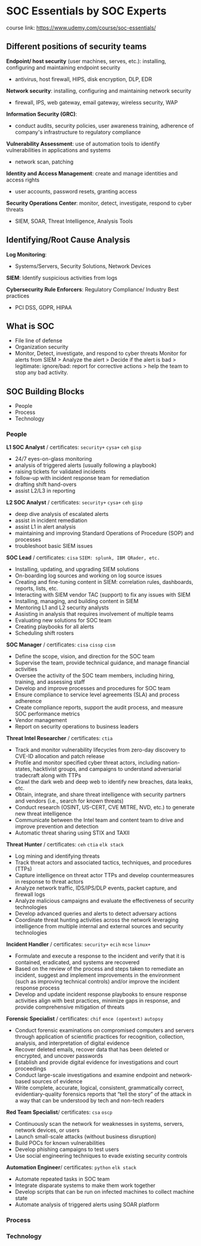 # SOC Essentials by SOC Experts
course link: https://www.udemy.com/course/soc-essentials/

## Different positions of security teams
**Endpoint/ host security** (user machines, serves, etc.): installing, configuring and maintaining endpoint security
- antivirus, host firewall, HIPS, disk encryption, DLP, EDR

**Network security**: installing, configuring and maintaining network security
- firewall, IPS, web gateway, email gateway, wireless security, WAP

**Information Security (GRC)**:
- conduct audits, security policies, user awareness training, adherence of company's infrastructure to regulatory compliance

**Vulnerability Assessment**: use of automation tools to identify vulnerabilities in applications and systems
- network scan, patching

**Identity and Access Management**: create and manage identities and access rights
- user accounts, password resets, granting access

**Security Operations Center**: monitor, detect, investigate, respond to cyber threats
- SIEM, SOAR, Threat Intelligence, Analysis Tools

## Identifying/Root Cause Analysis
**Log Monitoring**: 
- Systems/Servers, Security Solutions, Network Devices

**SIEM**: Identify suspicious activities from logs

**Cybersecurity Rule Enforcers**:
Regulatory Compliance/ Industry Best practices
- PCI DSS, GDPR, HIPAA

## What is SOC
- File line of defense
- Organization security
- Monitor, Detect, investigate, and respond to cyber threats
Monitor for alerts from SIEM > Analyze the alert > Decide if the alert is bad > legitimate: ignore/bad: report for corrective actions > help the team to stop any bad activity.

## SOC Building Blocks
- People
- Process
- Technology

### People
**L1 SOC Analyst** / certificates: `security+` `cysa+` `ceh` `gisp`
- 24/7 eyes-on-glass monitoring
- analysis of triggered alerts (usually following a playbook)
- raising tickets for validated incidents
- follow-up with incident response team for remediation
- drafting shift hand-overs
- assist L2/L3 in reporting

**L2 SOC Analyst** / certificates: `security+` `cysa+` `ceh` `gisp`
- deep dive analysis of escalated alerts
- assist in incident remediation
- assist L1 in alert analysis
- maintaining and improving Standard Operations of Procedure (SOP) and processes
- troubleshoot basic SIEM issues

**SOC Lead** / certificates: `cisa` `SIEM: splunk, IBM QRader, etc.`
- Installing, updating, and upgrading SIEM solutions
- On-boarding log sources and working on log source issues
- Creating and fine-tuning content in SIEM: correlation rules, dashboards, reports, lists, etc.
- Interacting with SIEM vendor TAC (support) to fix any issues with SIEM
- Installing, managing, and building content in SIEM
- Mentoring L1 and L2 security analysts
- Assisting in analysis that requires involvement of multiple teams
- Evaluating new solutions for SOC team
- Creating playbooks for all alerts
- Scheduling shift rosters

**SOC Manager** / certificates: `cisa` `cissp` `cism`
- Define the scope, vision, and direction for the SOC team
- Supervise the team, provide technical guidance, and manage financial activities
- Oversee the activity of the SOC team members, including hiring, training, and assessing staff
- Develop and improve processes and procedures for SOC team
- Ensure compliance to service level agreements (SLA) and process adherence
- Create compliance reports, support the audit process, and measure SOC performance metrics
- Vendor management
- Report on security operations to business leaders

**Threat Intel Researcher** / certificates: `ctia`
- Track and monitor vulnerability lifecycles from zero-day discovery to CVE-ID allocation and patch release
- Profile and monitor specified cyber threat actors, including nation-states, hacktivist groups, and campaigns to understand adversarial tradecraft along with TTPs
- Crawl the dark web and deep web to identify new breaches, data leaks, etc.
- Obtain, integrate, and share threat intelligence with security partners and vendors (i.e., search for known threats)
- Conduct research (OSINT, US-CERT, CVE MITRE, NVD, etc.) to generate new threat intelligence
- Communicate between the Intel team and content team to drive and improve prevention and detection
- Automatic threat sharing using STIX and TAXII

**Threat Hunter** / certificates: `ceh` `ctia` `elk stack`
- Log mining and identifying threats
- Track threat actors and associated tactics, techniques, and procedures (TTPs)
- Capture intelligence on threat actor TTPs and develop countermeasures in response to threat actors
- Analyze network traffic, IDS/IPS/DLP events, packet capture, and firewall logs
- Analyze malicious campaigns and evaluate the effectiveness of security technologies
- Develop advanced queries and alerts to detect adversary actions
- Coordinate threat hunting activities across the network leveraging intelligence from multiple internal and external sources and security technologies

**Incident Handler** / certificates: `security+` `ecih` `mcse` `linux+`
- Formulate and execute a response to the incident and verify that it is contained, eradicated, and systems are recovered
- Based on the review of the process and steps taken to remediate an incident, suggest and implement improvements in the environment (such as improving technical controls) and/or improve the incident response process
- Develop and update incident response playbooks to ensure response activities align with best practices, minimize gaps in response, and provide comprehensive mitigation of threats

**Forensic Specialist** / certificates: `chif` `ence (opentext)` `autopsy`
- Conduct forensic examinations on compromised computers and servers through application of scientific practices for recognition, collection, analysis, and interpretation of digital evidence
- Recover deleted emails, recover data that has been deleted or encrypted, and uncover passwords
- Establish and provide digital evidence for investigations and court proceedings
- Conduct large-scale investigations and examine endpoint and network-based sources of evidence
- Write complete, accurate, logical, consistent, grammatically correct, evidentiary-quality forensics reports that “tell the story” of the attack in a way that can be understood by tech and non-tech readers

**Red Team Specialist**/ certificates: `csa` `oscp`
- Continuously scan the network for weaknesses in systems, servers, network devices, or users
- Launch small-scale attacks (without business disruption)
- Build POCs for known vulnerabilities
- Develop phishing campaigns to test users
- Use social engineering techniques to evade existing security controls

**Automation Engineer**/ certificates: `python` `elk stack`
- Automate repeated tasks in SOC team
- Integrate disparate systems to make them work together
- Develop scripts that can be run on infected machines to collect machine state
- Automate analysis of triggered alerts using SOAR platform

### Process

### Technology

